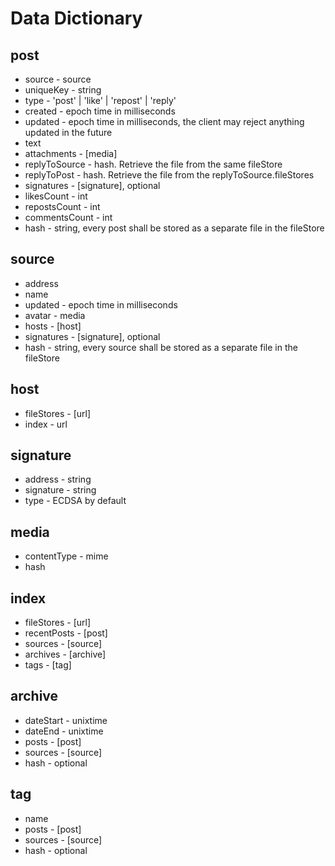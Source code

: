 # Data Dictionary

## post
* source - source
* uniqueKey - string
* type - 'post' | 'like' | 'repost' | 'reply'
* created - epoch time in milliseconds
* updated - epoch time in milliseconds, the client may reject anything updated in the future
* text
* attachments - [media]
* replyToSource - hash. Retrieve the file from the same fileStore
* replyToPost - hash. Retrieve the file from the replyToSource.fileStores
* signatures - [signature], optional 
* likesCount - int
* repostsCount - int
* commentsCount - int
* hash - string, every post shall be stored as a separate file in the fileStore

## source
* address
* name
* updated - epoch time in milliseconds
* avatar - media
* hosts - [host]
* signatures - [signature], optional
* hash - string, every source shall be stored as a separate file in the fileStore

## host
* fileStores - [url]
* index - url

## signature
* address - string
* signature - string
* type - ECDSA by default

## media
* contentType - mime
* hash

## index
* fileStores - [url]
* recentPosts - [post]
* sources - [source]
* archives - [archive]
* tags - [tag]

## archive
* dateStart - unixtime
* dateEnd - unixtime
* posts - [post]
* sources - [source]
* hash - optional

## tag
* name
* posts - [post]
* sources - [source]
* hash - optional
